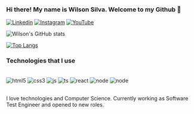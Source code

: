 ### Hi there! My name is Wilson Silva. Welcome to my Github 👋

[![Linkedin](https://img.shields.io/badge/LinkedIn-0077B5?style=for-the-badge&logo=linkedin&logoColor=white)](linkedin.com/in/wilsonccsilva)
[![Instagram](https://img.shields.io/badge/Instagram-E4405F?style=for-the-badge&logo=instagram&logoColor=white)](instagram.com)
[![YouTube](https://img.shields.io/badge/YouTube-FF0000?style=for-the-badge&logo=youtube&logoColor=white)](youtube.com)


![Wilson's GitHub stats](https://github-readme-stats.vercel.app/api?username=wccshefesto&show_icons=true&theme=dracula)

[![Top Langs](https://github-readme-stats.vercel.app/api/top-langs/?username=wccshefesto)](https://github.com/anuraghazra/github-readme-stats)

### Technologies that I use

<div style="display: inline_block"><br/>
  <img align="center" alt="html5" src= "https://img.shields.io/badge/HTML5-E34F26?style=for-the-badge&logo=html5&logoColor=white" />
  <img align="center" alt="css3" src= "https://img.shields.io/badge/CSS3-1572B6?style=for-the-badge&logo=css3&logoColor=white" />
  <img align="center" alt="js" src= "https://img.shields.io/badge/JavaScript-F7DF1E?style=for-the-badge&logo=javascript&logoColor=black" />
  <img align="center" alt="ts" src= "https://img.shields.io/badge/TypeScript-007ACC?style=for-the-badge&logo=typescript&logoColor=white" />
  <img align="center" alt="react" src= "https://img.shields.io/badge/React-20232A?style=for-the-badge&logo=react&logoColor=61DAFB" />
  <img align="center" alt="node" src= "https://img.shields.io/badge/Node.js-43853D?style=for-the-badge&logo=node.js&logoColor=white" />
  <img align="center" alt="node" src= "https://img.shields.io/badge/Python-3776AB?style=for-the-badge&logo=python&logoColor=white" />
</div><br/>

I love technologies and Computer Science. Currently working as Software Test Engineer and opened to new roles.
